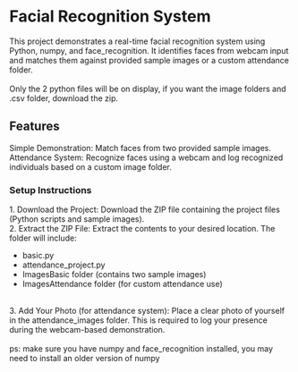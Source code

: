 <h1>Facial Recognition System</h1>
This project demonstrates a real-time facial recognition system using Python, numpy, and face_recognition. 
It identifies faces from webcam input and matches them against provided sample images or a custom attendance folder.
<br />
<br />
Only the 2 python files will be on display, if you want the image folders and .csv folder, download the zip.

<h2>Features</h2>
Simple Demonstration: Match faces from two provided sample images.
Attendance System: Recognize faces using a webcam and log recognized individuals based on a custom image folder.

<h3>Setup Instructions</h3>
1. Download the Project: Download the ZIP file containing the project files (Python scripts and sample images).
<br />
2. Extract the ZIP File: Extract the contents to your desired location. The folder will include:

- basic.py
- attendance_project.py
- ImagesBasic folder (contains two sample images)
- ImagesAttendance folder (for custom attendance use)
<br />
3. Add Your Photo (for attendance system): Place a clear photo of yourself in the attendance_images folder. This is required to log your presence during the webcam-based demonstration.

<br />
<br />
ps: make sure you have numpy and face_recognition installed, you may need to install an older version of numpy
